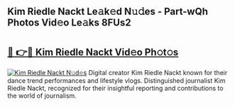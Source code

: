 ## Kim Riedle Nackt Le𝚊k𝚎d N𝚞𝚍es - Part-wQh Photos Vid𝚎o Le𝚊ks 8FUs2

# <h2><a href="http://fb8e8p.evod.top/?m=Kim+Riedle+Nackt">🔗 👉🔴 Kim Riedle Nackt Vid𝚎o Ph𝚘t𝚘s</a></h2>

[![Kim Riedle Nackt N𝚞d𝚎s](https://i.imgur.com/8V9OHl7.gif)](http://fb8e8p.evod.top/?m=Kim+Riedle+Nackt)
Digital creator Kim Riedle Nackt known for their dance trend performances and lifestyle vlogs. Distinguished journalist Kim Riedle Nackt, recognized for their insightful reporting and contributions to the world of journalism. 
